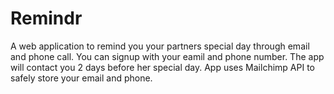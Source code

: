 # Remindr
A web application to remind you your partners special day through email and phone call.
You can signup with your eamil and phone number. The app will contact you 2 days before her special day.
App uses Mailchimp API to safely store your email and phone.
